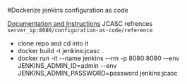 #Dockerize jenkins configuration as code

[Documentation and Instructions](https://www.digitalocean.com/community/tutorials/how-to-automate-jenkins-setup-with-docker-and-jenkins-configuration-as-code)
JCASC refrences `server_ip:8080/configuration-as-code/reference`

- clone repo and cd into it
- docker build -t jenkins:jcasc .
- docker run -it --name jenkins --rm -p 8080:8080 --env JENKINS_ADMIN_ID=admin --env JENKINS_ADMIN_PASSWORD=password jenkins:jcasc
